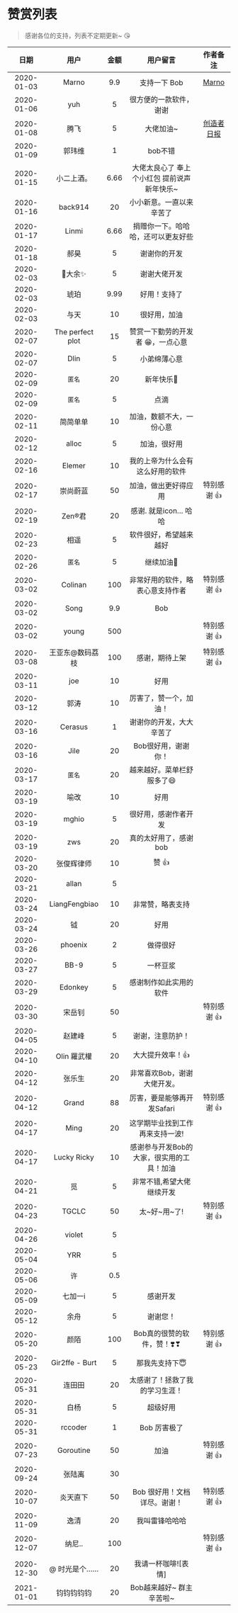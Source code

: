 # 赞赏列表

> 感谢各位的支持，列表不定期更新~ 😘

| 日期 | 用户 | 金额 | 用户留言 | 作者备注 | 
| :--: | :--: | :--: | :--: | :--: |
| 2020-01-03 |  Marno | 9.9 | 支持一下 Bob | [Marno](https://github.com/MarnoDev) |
| 2020-01-06 |  yuh | 5 | 很方便的一款软件，谢谢 | |
| 2020-01-08 |  腾飞 | 5 | 大佬加油~ | [创造者日报](https://creatorsdaily.com/) |
| 2020-01-09 | 郭玮维 | 1 | bob不错 | |
| 2020-01-15 | 小二上酒。 | 6.66 | 大佬太良心了 奉上个小红包 提前说声新年快乐~ | |
| 2020-01-16 | back914 | 20 | 小小新意。一直以来辛苦了 | |
| 2020-01-17 | Linmi | 6.66 | 捐赠你一下。哈哈哈，还可以更友好些 |   |
| 2020-01-18 | 郝昊 | 5 | 谢谢你的开发 | |
| 2020-02-03 | 👊大余✨ | 5 | 谢谢大佬开发 | |
| 2020-02-03 | 琥珀 | 9.99 | 好用！支持了 | |
| 2020-02-03 | 与天 | 10 | 很好用，加油 | |
| 2020-02-07 | The perfect plot| 15 | 赞赏一下勤劳的开发者 😁，一点心意 | |
| 2020-02-07 | Dlin | 5 | 小弟绵薄心意 | |
| 2020-02-09 | `匿名` | 20 | 新年快乐🎉 | |
| 2020-02-09 | `匿名` | 5 | 点滴 | |
| 2020-02-11 | 简简单单 | 10 | 加油，数额不大，一份心意 | |
| 2020-02-12 | alloc | 5 | 加油，很好用 | |
| 2020-02-16 | Elemer | 10 | 我的上帝为什么会有这么好用的软件 | |
| 2020-02-17| 崇尚蔚蓝 | 50 | 加油，做出更好得应用 | 特别感谢 👍 |
| 2020-02-19 | Zen®君 | 20 | 感谢. 就是icon… 哈哈 | |
| 2020-02-23 | 相遥 | 5 | 软件很好，希望越来越好 | |
| 2020-02-26 | `匿名` | 5 | 继续加油💪 | |
| 2020-03-02 | Colinan | 100 | 非常好用的软件，略表心意支持作者 | 特别感谢 👍 |
| 2020-03-02 | Song | 9.9 | Bob |  |
| 2020-03-02 | young | 500 | | 特别感谢 👍 |
| 2020-03-08 | 王亚东@数码荔枝 | 100 | 感谢，期待上架 | 特别感谢 👍 |
| 2020-03-11 | joe | 10 | 好用 | |
| 2020-03-12 | 郭涛 | 10 | 厉害了，赞一个，加油！ | |
| 2020-03-16 | Cerasus | 1 | 谢谢你的开发，大大辛苦了 | |
| 2020-03-16 | Jile | 20 | Bob很好用，谢谢你！ | |
| 2020-03-17 | `匿名` | 20 | 越来越好。菜单栏舒服多了😄 | |
| 2020-03-19 | 喻改 | 10 | 好用 | |
| 2020-03-19 | mghio | 5 | 很好用，感谢作者开发 | |
| 2020-03-19 | zws | 20 | 真的太好用了，感谢bob | |
| 2020-03-20 | 张俊辉律师 | 10 | 赞 👍 | |
| 2020-03-21 | allan | 5 | | |
| 2020-03-24 | LiangFengbiao | 10 | 非常赞，略表支持 | |
| 2020-03-24 | 钺 | 20 | 好用 | |
| 2020-03-26 | phoenix | 2 | 做得很好 | |
| 2020-03-27 | BB-9 | 5 | 一杯豆浆 | |
| 2020-03-29 | Edonkey | 5 | 感谢制作如此实用的软件 | |
| 2020-03-30 | 宋岳钊 | 50 | | 特别感谢 👍 |
| 2020-04-05 | 赵建峰 | 5 | 谢谢，注意防护！ | |
| 2020-04-10 | Olin 羅武權 | 20 | 大大提升效率！👍 | |
| 2020-04-12 | 张乐生 | 20 | 非常喜欢Bob，谢谢大佬开发。 | |
| 2020-04-12 | Grand| 88 | 厉害，要是能够再开发Safari | 特别感谢 👍 |
| 2020-04-17 | Ming| 20 | 这学期毕业找到工作再来支持一波! | |
| 2020-04-17 | Lucky Ricky| 10 | 感谢参与开发Bob的大家，很实用的工具！加油 | |
| 2020-04-21 | 觅 | 5 | 非常不错,希望大佬继续开发 | |
| 2020-04-23 | TGCLC | 50 | 太~好~用~了! | 特别感谢 👍 |
| 2020-04-26 | violet | 5 | | |
| 2020-05-04 | YRR | 5 | | |
| 2020-05-06 | 许 | 0.5 | | |
| 2020-05-09 | 七加一i | 5 | 感谢开发 | |
| 2020-05-12 | 余舟 | 5 | 谢谢您！ | |
| 2020-05-20 | 颜陌 | 100 | Bob真的很赞的软件，赞！❣️❣ | 特别感谢 👍 |
| 2020-05-23 | Gir2ffe   - Burt | 5 | 那我先支持下😇 | |
| 2020-05-31 | 连田田 | 20 | 太感谢了！拯救了我的学习生涯！ | |
| 2020-05-31 | 白杨 | 5 | 超级好用 | |
| 2020-05-31 | rccoder | 1 | Bob 厉害极了 | |
| 2020-07-23 | Goroutine | 50 | 加油 | 特别感谢 👍 |
| 2020-09-24 | 张陆离 | 30 | | |
| 2020-10-07 | 炎天直下 | 50 | Bob 很好用！文档详尽。谢谢！ | 特别感谢 👍 |
| 2020-11-09 | 逸清 | 20 | 我叫雷锋哈哈哈 | |
| 2020-12-07 | 纳尼.. | 100 | | 特别感谢 👍 |
| 2020-12-30 | @ 时光是个…… | 20 | 我请一杯咖啡![表情] | |
| 2021-01-01 | 钧钧钧钧钧 | 20 | Bob越来越好~ 群主辛苦啦~ | |
